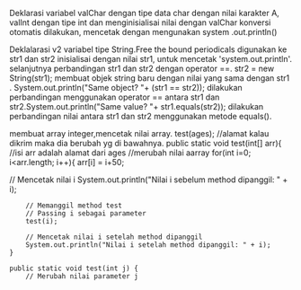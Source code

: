 Deklarasi variabel valChar dengan tipe data char dengan nilai karakter A, valInt dengan tipe int dan menginisialisai nilai dengan valChar
konversi otomatis dilakukan, mencetak dengan mengunakan system .out.println()

Deklalarasi v2 variabel tipe String.Free the bound periodicals digunakan ke str1 dan str2 inisialisai dengan nilai str1,
untuk mencetak 'system.out.println'. selanjutnya perbandingan str1 dan str2 dengan operator ==. str2 = new String(str1); membuat objek string baru dengan nilai yang sama dengan str1 .
System.out.println("Same object? "+ (str1 == str2)); dilakukan perbandingan menggunakan operator == antara str1 dan str2.System.out.println("Same value? "+ str1.equals(str2)); 
dilakukan perbandingan nilai antara str1 dan str2 menggunakan metode equals().

membuat array integer,mencetak nilai array. test(ages); //alamat kalau dikrim maka dia berubah yg di bawahnya. public static void test(int[] arr){ //isi arr adalah alamat dari ages
            //merubah nilai aarray
            for(int i=0; i<arr.length; i++){
                arr[i] = i+50;


// Mencetak nilai i
        System.out.println("Nilai i sebelum method dipanggil: " + i);

        // Memanggil method test
        // Passing i sebagai parameter
        test(i);

        // Mencetak nilai i setelah method dipanggil
        System.out.println("Nilai i setelah method dipanggil: " + i);
    }

    public static void test(int j) {
        // Merubah nilai parameter j
            
